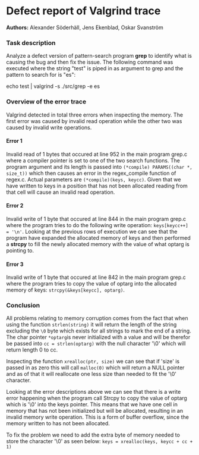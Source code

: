 # Defect report of Valgrind trace

__Authors:__ Alexander Söderhäll, Jens Ekenblad, Oskar Svanström


### Task description
Analyze a defect version of pattern-search program __grep__ to identify what is causing the bug and then fix the issue. The following command was executed where the string "test" is piped in as argument to grep and the pattern to search for is "es": 

echo test | valgrind -s ./src/grep -e es



### Overview of the error trace
Valgrind detected in total three errors when inspecting the memory. The first error was caused by invalid read operation while the other two was caused by invalid write operations.

#### Error 1
Invalid read of 1 bytes that occured at line 952 in the main program grep.c where a compiler pointer is set to one of the two search functions. The program argument and its length is passed into ```(*compile) PARAMS((char *, size_t))``` which then causes an error in the regex_compile function of regex.c. Actual parameters are `(*compile)(keys, keycc)`. Given that we have written to keys in a position that has not been allocated reading from that cell will cause an invalid read operation.


#### Error 2
Invalid write of 1 byte that occured at line 844 in the main program grep.c where the program tries to do the following write operation: ```keys[keycc++] = '\n'```. Looking at the previous rows of execution we can see that the program have expanded the allocated memory of keys and then performed a __strcpy__ to fill the newly allocated memory with the value of what optarg is pointing to. 


#### Error 3
Invalid write of 1 byte that occured at line 842 in the main program grep.c where the program tries to copy the value of optarg into the allocated memory of keys: ```strcpy(&keys[keycc], optarg)```.  


### Conclusion
All problems relating to memory corruption comes from the fact that when using the function `strlen(string)` it will return the length of the string excluding the `\0` byte which exists for all strings to mark the end of a string.
The char pointer ```*optarg```is never initialized with a value and will be therefor be passed into ```cc = strlen(optarg)``` with the null character '\0' which will return length 0 to cc.

Inspecting the function ```xrealloc(ptr, size)``` we can see that if 'size' is passed in as zero this will call ```malloc(0)``` which will return a NULL pointer and as of that it will reallocate one less size than needed to fit the '\0' character.
 
Looking at the error descriptions above we can see that there is a write error happening when the program call Strcpy to copy the value of optarg which is '\0' into the keys pointer. This means that we have one cell in memory that has not been initialized but will be allocated, resulting in an invalid memory write operation. This is a form of buffer overflow, since the memory written to has not been allocated.

To fix the problem we need to add the extra byte of memory needed to store the character '\0' as seen below:
```keys = xrealloc(keys, keycc + cc + 1)``` 
